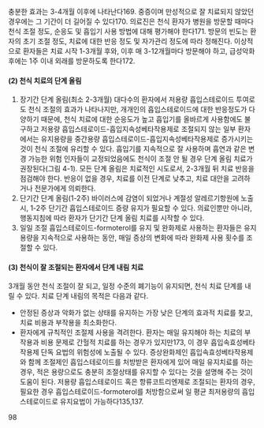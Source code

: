 충분한 효과는 3-4개월 이후에 나타난다169. 중증이며 만성적으로 잘 치료되지 않았던 경우에는 그 기간이 더 길어질 수 있다170.
의료진은 천식 환자가 병원을 방문할 때마다 천식 조절 정도, 순응도 및 흡입기 사용 방법에 대해 평가해야 한다171. 방문의 빈도는 환자의 초기 조절 정도, 치료에 대한 반응 정도 및 자가관리 정도에 따라 정해진다. 이상적으로 환자들은 치료 시작 1-3개월 후와, 이후 매 3-12개월마다 방문해야 하고, 급성악화 후에는 1주 이내 외래를 방문하도록 한다172.

#### (2) 천식 치료의 단계 올림
1.  장기간 단계 올림(최소 2-3개월)
대다수의 환자에서 저용량 흡입스테로이드 투여로도 천식 조절의 효과가 나타나지만, 개개인의 흡입스테로이드에 대한 반응정도가 다양하기 때문에, 천식 치료에 대한 순응도가 높고 흡입기를 올바르게 사용함에도 불구하고 저용량 흡입스테로이드-흡입지속성베타작용제로 조절되지 않는 일부 환자에서는 유지용량을 중간용량 흡입스테로이드-흡입지속성베타작용제로 증가시키는 것이 천식 조절에 유리할 수 있다. 흡입기를 지속적으로 잘 사용하며 흡연과 같은 변경 가능한 위험 인자들이 교정되었음에도 천식이 조절 안 될 경우 단계 올림 치료가 권장된다(그림 4-1). 모든 단계 올림은 치료적인 시도로서, 2-3개월 뒤 치료 반응을 점검해야 한다. 반응이 없을 경우, 치료를 이전 단계로 낮추고, 치료 대안을 고려하거나 전문가에게 의뢰한다.
2.  단기간 단계 올림(1-2주)
바이러스에 감염이 되었거나 계절성 알레르기항원에 노출 시, 1-2주 단기간 흡입스테로이드 증량 유지가 필요할 수 있다. 의료인뿐만 아니라, 행동지침에 따라 환자가 단기간 단계 올림 치료를 시작할 수 있다.
3.  일일 조절
흡입스테로이드-formoterol를 유지 및 완화제로 사용하는 환자들은 유지 용량을 지속적으로 사용하는 동안, 매일 증상의 변화에 따라 완화제 사용 횟수를 조절할 수 있다.

#### (3) 천식이 잘 조절되는 환자에서 단계 내림 치료
3개월 동안 천식 조절이 잘 되고, 일정 수준의 폐기능이 유지되면, 천식 치료 단계를 내릴 수 있다. 치료 단계 내림의 목적은 다음과 같다.
-   안정된 증상과 악화가 없는 상태를 유지하는 가장 낮은 단계의 효과적 치료를 찾고, 치료 비용과 부작용을 최소화한다.
-   환자에게 규칙적인 조절제 사용을 격려한다. 환자는 매일 유지해야 하는 치료의 부작용과 비용 문제로 간헐적 치료를 하는 경우가 있지만173, 이 경우 흡입속효성베타작용제 단독 요법의 위험성에 노출될 수 있다. 증상완화제인 흡입속효성베타작용제와 함께 조절제인 흡입스테로이드를 처방받은 환자에게 있어 매일 유지치료를 하는 경우, 적은 용량으로도 충분히 조절상태를 유지할 수 있다는 것을 설명해 주는 것이 도움이 된다. 저용량 흡입스테로이드 혹은 항류코트리엔제로 조절되는 환자의 경우, 필요한 경우 흡입스테로이드-formoterol를 처방함으로써 일 평균 최저용량의 흡입스테로이드로 유지요법이 가능하다135,137.

<PAGE>98